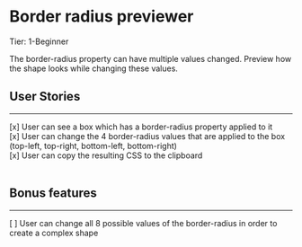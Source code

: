 # <b> Border radius previewer </b>

Tier: 1-Beginner

The border-radius property can have multiple values changed. Preview how the shape looks while changing these values.


## User Stories
<hr>
 [x]  User can see a box which has a border-radius property applied to it <br>
 [x]  User can change the 4 border-radius values that are applied to the box (top-left, top-right, bottom-left, bottom-right) <br>
 [x]  User can copy the resulting CSS to the clipboard

<br>
<br>

## Bonus features
<hr>
 [ ]  User can change all 8 possible values of the border-radius in order to create a complex shape
